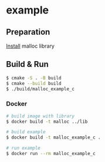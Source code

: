 # example

## Preparation
[Install](https://github.com/hse-malloc/malloc#install) malloc library

## Build & Run

```sh
$ cmake -S . -B build
$ cmake --build build
$ ./build/malloc_example_c
```

### Docker

```sh
# build image with library
$ docker build -t malloc ../lib

# build example
$ docker build -t malloc_example_c .

# run example
$ docker run --rm malloc_example_c
```
